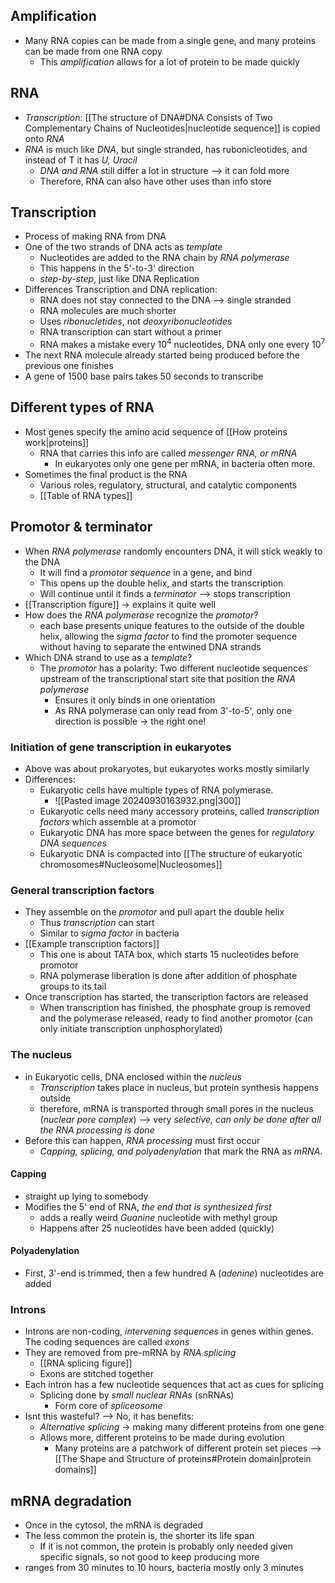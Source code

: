 ## Amplification
- Many RNA copies can be made from a single gene, and many proteins can be made from one RNA copy
	- This *amplification* allows for a lot of protein to be made quickly
## RNA
- *Transcription*: [[The structure of DNA#DNA Consists of Two Complementary Chains of Nucleotides|nucleotide sequence]] is copied onto *RNA*
- *RNA* is much like *DNA*, but single stranded, has rubonicleotides, and instead of T it has *U, Uracil*
	- *DNA and RNA* still differ a lot in structure --> it can fold more
	- Therefore, RNA can also have other uses than info store
## Transcription
- Process of making RNA from DNA
- One of the two strands of DNA acts as *template*
	- Nucleotides are added to the RNA chain by *RNA polymerase*
	- This happens in the 5'-to-3' direction
	- *step-by-step*, just like DNA Replication
- Differences Transcription and DNA replication:
	- RNA does not stay connected to the DNA --> single stranded
	- RNA molecules are much shorter
	- Uses *ribonucletides*, not *deoxyribonucleotides*
	- RNA transcription can start without a primer
	- RNA makes a mistake every 10<sup>4</sup> nucleotides, DNA only one every 10<sup>7</sup>
- The next RNA molecule already started being produced before the previous one finishes
- A gene of 1500 base pairs takes 50 seconds to transcribe
## Different types of RNA
- Most genes specify the amino acid sequence of [[How proteins work|proteins]]
	- RNA that carries this info are called *messenger RNA, or mRNA*
		- In eukaryotes only one gene per mRNA, in bacteria often more. 
- Sometimes the final product is the RNA
	- Various roles, regulatory, structural, and catalytic components
	- [[Table of RNA types]]
## Promotor & terminator
- When *RNA polymerase* randomly encounters DNA, it will stick weakly to the DNA
	- It will find a *promotor sequence* in a gene, and bind
	- This opens up the double helix, and starts the transcription
	- Will continue until it finds a *terminator* --> stops transcription
- [[Transcription figure]] -> explains it quite well
- How does the *RNA polymerase* recognize the *promotor*?
	- each base presents unique features to the outside of the double helix, allowing the *sigma factor* to find the promoter sequence without having to separate the entwined DNA strands
- Which DNA strand to use as a *template*?
	- The *promotor* has a polarity: Two different nucleotide sequences upstream of the transcriptional start site that position the *RNA polymerase*
		- Ensures it only binds in one orientation
		- As RNA polymerase can only read from 3'-to-5', only one direction is possible -> the right one!
### Initiation of gene transcription in eukaryotes
- Above was about prokaryotes, but eukaryotes works mostly similarly
- Differences:
	- Eukaryotic cells have multiple types of RNA polymerase.
		- ![[Pasted image 20240930163932.png|300]]
	- Eukaryotic cells need many accessory proteins, called *transcription factors* which assemble at a promotor
	- Eukaryotic DNA has more space between the genes for *regulatory DNA sequences*
	- Eukaryotic DNA is compacted into [[The structure of eukaryotic chromosomes#Nucleosome|Nucleosomes]]
### General transcription factors
- They assemble on the *promotor* and pull apart the double helix
	- Thus *transcription* can start
	- Similar to *sigma factor* in bacteria
- [[Example transcription factors]]
	- This one is about TATA box, which starts 15 nucleotides before promotor
	- RNA polymerase liberation is done after addition of phosphate groups to its tail
- Once transcription has started, the transcription factors are released
	- When transcription has finished, the phosphate group is removed and the polymerase released, ready to find another promotor (can only initiate transcription unphosphorylated)
### The nucleus
- in Eukaryotic cells, DNA enclosed within the *nucleus*
	- *Transcription* takes place in nucleus, but protein synthesis happens outside
	- therefore, mRNA is transported through small pores in the nucleus (*nuclear pore complex*) --> very *selective, can only be done after all the RNA processing is done*
- Before this can happen, *RNA processing* must first occur
	- *Capping, splicing, and polyadenylation* that mark the RNA as *mRNA*.
#### Capping
- straight up lying to somebody
- Modifies the 5' end of RNA, *the end that is synthesized first*
	- adds a really weird *Guanine* nucleotide with methyl group
	- Happens after 25 nucleotides have been added (quickly)
#### Polyadenylation
- First, 3'-end is trimmed, then a few hundred A (*adenine*) nucleotides are added
### Introns
- Introns are non-coding, *intervening sequences* in genes within genes. The coding sequences are called *exons*
- They are removed from pre-mRNA by *RNA splicing*
	- [[RNA splicing figure]]
	- Exons are stitched together
- Each intron has a few nucleotide sequences that act as cues for splicing
	- Splicing done by *small nuclear RNAs* (snRNAs)
		- Form core of *spliceosome*
- Isnt this wasteful? --> No, it has benefits:
	- *Alternative splicing* -> making many different proteins from one gene
	- Allows more, different proteins to be made during evolution
		- Many proteins are a patchwork of different protein set pieces --> [[The Shape and Structure of proteins#Protein domain|protein domains]]
## mRNA degradation
- Once in the cytosol, the mRNA is degraded
- The less common the protein is, the shorter its life span
	- If it is not common, the protein is probably only needed given specific signals, so not good to keep producing more
- ranges from 30 minutes to 10 hours, bacteria mostly only 3 minutes
